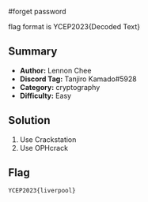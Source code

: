 #forget password

flag format is YCEP2023{Decoded Text}

## Summary

- **Author:** Lennon Chee
- **Discord Tag:** Tanjiro Kamado#5928
- **Category:** cryptography
- **Difficulty:** Easy

## Solution

1. Use Crackstation
2. Use OPHcrack

## Flag

```
YCEP2023{liverpool}
```
